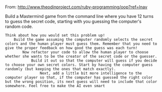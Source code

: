 From: http://www.theodinproject.com/ruby-programming/oop?ref=lnav

Build a Mastermind game from the command line where you have 12 turns to guess the secret code, starting with you guessing the computer's random code.

    Think about how you would set this problem up!
        Build the game assuming the computer randomly selects the secret colors and the human player must guess them. Remember that you need to give the proper feedback on how good the guess was each turn!
            Now refactor your code to allow the human player to choose whether she wants to be the creator of the secret code or the guesser.
                Build it out so that the computer will guess if you decide to choose your own secret colors. Start by having the computer guess randomly (but keeping the ones that match exactly).
                    Next, add a little bit more intelligence to the computer player so that, if the computer has guessed the right color but the wrong position, its next guess will need to include that color somewhere. Feel free to make the AI even smart
